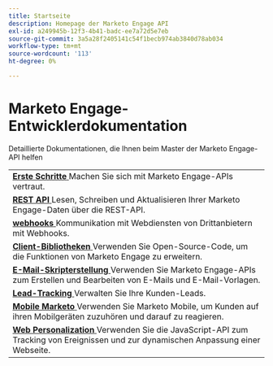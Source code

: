 ```yaml
---
title: Startseite
description: Homepage der Marketo Engage API
exl-id: a249945b-12f3-4b41-badc-ee7a72d5e7eb
source-git-commit: 3a5a28f2405141c54f1becb974ab3840d78ab034
workflow-type: tm+mt
source-wordcount: '113'
ht-degree: 0%

---
```


# Marketo Engage-Entwicklerdokumentation

Detaillierte Dokumentationen, die Ihnen beim Master der Marketo Engage-API helfen

<table>
    <tbody>
        <tr>
                <td>
                    <a href="getting-started.md">
                        <strong>Erste Schritte</strong>
                    </a> Machen Sie sich mit Marketo Engage-APIs vertraut.</td>
            </tr>
            <tr>
                    <td>
                        <a href="https://developer.adobe.com/marketo-apis/">
                            <strong>REST API</strong>
                        </a> Lesen, Schreiben und Aktualisieren Ihrer Marketo Engage-Daten über die REST-API.</td>
                </tr>
                <tr>
                        <td>
                            <a href="webhooks/webhooks.md">
                                <strong>webhooks</strong>
                            </a> Kommunikation mit Webdiensten von Drittanbietern mit Webhooks.</td>
                    </tr>
                    <tr>
                            <td>
                                <a href="https://github.com/Marketo/Community-Supported-Client-Libraries">
                                    <strong>Client-Bibliotheken</strong>
                                </a> Verwenden Sie Open-Source-Code, um die Funktionen von Marketo Engage zu erweitern.</td>
                        </tr>
                        <tr>
                                <td>
                                    <a href="email-scripting.md">
                                        <strong>E-Mail-Skripterstellung</strong>
                                    </a> Verwenden Sie Marketo Engage-APIs zum Erstellen und Bearbeiten von E-Mails und E-Mail-Vorlagen.</td>
                            </tr>
                            <tr>
                                    <td>
                                        <a href="javascript-api/lead-tracking.md">
                                            <strong>Lead-Tracking</strong>
                                        </a> Verwalten Sie Ihre Kunden-Leads.</td>
                                </tr>
                                <tr>
                                        <td>
                                            <a href="mobile/mobile.md">
                                                <strong>Mobile Marketo</strong>
                                            </a> Verwenden Sie Marketo Mobile, um Kunden auf ihren Mobilgeräten zuzuhören und darauf zu reagieren.</td>
                                    </tr>
                                    <tr>
                                            <td>
                                                <a href="javascript-api/web-personalization.md">
                                                    <strong>Web Personalization</strong>
                                                </a> Verwenden Sie die JavaScript-API zum Tracking von Ereignissen und zur dynamischen Anpassung einer Webseite.</td>
                                        </tr>
                                    </tbody>
                                </table>
